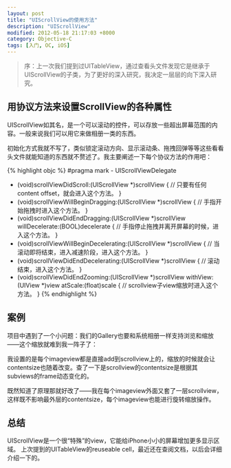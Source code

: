 ```yaml
---
layout: post
title: "UIScrollView的使用方法"
description: "UIScrollView"
modified: 2012-05-18 21:17:03 +8000
category: Objective-C
tags: [入门, OC, iOS]
---
```


> 序：上一次我们提到过UITableView，通过查看头文件发现它是继承于UIScrollView的子类，为了更好的深入研究，我决定一层层的向下深入研究。

## 用协议方法来设置ScrollView的各种属性

UIScrollView如其名，是一个可以滚动的控件，可以存放一些超出屏幕范围的内容。一般来说我们可以用它来做相册一类的东西。

初始化方式我就不写了，类似锁定滚动方向、显示滚动条、拖拽回弹等等这些看看头文件就能知道的东西就不赘述了。我主要阐述一下每个协议方法的作用吧：

{% highlight objc %}
#pragma mark - UIScrollViewDelegate
- (void)scrollViewDidScroll:(UIScrollView *)scrollView {
    // 只要有任何content offset，就会进入这个方法。
}
- (void)scrollViewWillBeginDragging:(UIScrollView *)scrollView {
    // 手指开始拖拽时进入这个方法。
}
- (void)scrollViewDidEndDragging:(UIScrollView *)scrollView willDecelerate:(BOOL)decelerate {
    // 手指停止拖拽并离开屏幕的时候，进入这个方法。
}
- (void)scrollViewWillBeginDecelerating:(UIScrollView *)scrollView {
    // 当滚动即将结束，进入减速阶段，进入这个方法。
}
- (void)scrollViewDidEndDecelerating:(UIScrollView *)scrollView {
    // 滚动结束，进入这个方法。
}
- (void)scrollViewDidEndZooming:(UIScrollView *)scrollView withView:(UIView *)view atScale:(float)scale {
    // scrollview子view缩放时进入这个方法。
}
{% endhighlight %}

## 案例

项目中遇到了一个小问题：我们的Gallery也要和系统相册一样支持浏览和缩放——这个缩放就难到我一阵子了：

我设置的是每个imageview都是直接add到scrollview上的，缩放的时候就会让contentsize也随着改变。查了一下是scrollview的contentsize是根据其subviews的frame动态变化的。

既然知道了原理那就好改了——我在每个imageview外面又套了一层scrollview，这样既不影响最外层的contentsize，每个imageview也能进行旋转缩放操作。

## 总结

UIScrollView是一个很“特殊”的view，它能给iPhone小小的屏幕增加更多显示区域。
上次提到的UITableView的reuseable cell，最近还在查阅文档，以后会详细介绍一下的。


